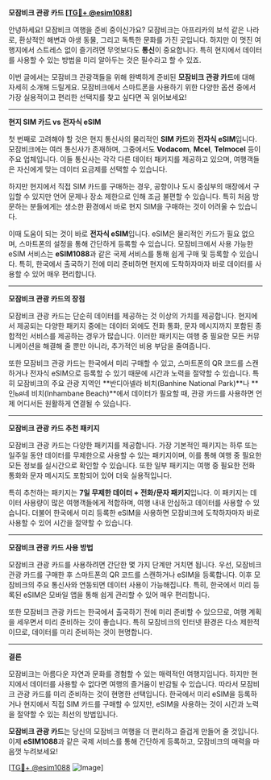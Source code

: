 **모잠비크 관광 카드 [[TG💪+ @esim1088](https://t.me/s/esim1088)]**

안녕하세요! 모잠비크 여행을 준비 중이신가요? 모잠비크는 아프리카의 보석 같은 나라로, 환상적인 해변과 야생 동물, 그리고 독특한 문화를 가진 곳입니다. 하지만 이 멋진 여행지에서 스트레스 없이 즐기려면 무엇보다도 **통신**이 중요합니다. 특히 현지에서 데이터를 사용할 수 있는 방법을 미리 알아두는 것은 필수라고 할 수 있죠.

이번 글에서는 모잠비크 관광객들을 위해 완벽하게 준비된 **모잠비크 관광 카드**에 대해 자세히 소개해 드릴게요. 모잠비크에서 스마트폰을 사용하기 위한 다양한 옵션 중에서 가장 실용적이고 편리한 선택지를 찾고 싶다면 꼭 읽어보세요!

---

**현지 SIM 카드 vs 전자식 eSIM**

첫 번째로 고려해야 할 것은 현지 통신사의 물리적인 **SIM 카드**와 **전자식 eSIM**입니다. 모잠비크에는 여러 통신사가 존재하며, 그중에서도 **Vodacom**, **Mcel**, **Telmocel** 등이 주요 업체입니다. 이들 통신사는 각각 다른 데이터 패키지를 제공하고 있으며, 여행객들은 자신에게 맞는 데이터 요금제를 선택할 수 있습니다.

하지만 현지에서 직접 SIM 카드를 구매하는 경우, 공항이나 도시 중심부의 매장에서 구입할 수 있지만 언어 문제나 장소 제한으로 인해 조금 불편할 수 있습니다. 특히 처음 방문하는 분들에게는 생소한 환경에서 바로 현지 SIM을 구매하는 것이 어려울 수 있습니다.

이때 도움이 되는 것이 바로 **전자식 eSIM**입니다. eSIM은 물리적인 카드가 필요 없으며, 스마트폰의 설정을 통해 간단하게 등록할 수 있습니다. 모잠비크에서 사용 가능한 eSIM 서비스는 **eSIM1088**과 같은 국제 서비스를 통해 쉽게 구매 및 등록할 수 있습니다. 특히, 한국에서 출국하기 전에 미리 준비하면 현지에 도착하자마자 바로 데이터를 사용할 수 있어 매우 편리합니다.

---

**모잠비크 관광 카드의 장점**

모잠비크 관광 카드는 단순히 데이터를 제공하는 것 이상의 가치를 제공합니다. 현지에서 제공되는 다양한 패키지 중에는 데이터 외에도 전화 통화, 문자 메시지까지 포함된 종합적인 서비스를 제공하는 경우가 많습니다. 이러한 패키지는 여행 중 필요한 모든 커뮤니케이션을 해결해 줄 뿐만 아니라, 추가적인 비용 부담을 줄여줍니다.

또한 모잠비크 관광 카드는 한국에서 미리 구매할 수 있고, 스마트폰의 QR 코드를 스캔하거나 전자식 eSIM으로 등록할 수 있기 때문에 시간과 노력을 절약할 수 있습니다. 특히 모잠비크의 주요 관광 지역인 **반디아넬라 비치(Banhine National Park)**나 **인ья네 비치(Inhambane Beach)**에서 데이터가 필요할 때, 관광 카드를 사용하면 언제 어디서든 원활하게 연결될 수 있습니다.

---

**모잠비크 관광 카드 추천 패키지**

모잠비크 관광 카드는 다양한 패키지를 제공합니다. 가장 기본적인 패키지는 하루 또는 일주일 동안 데이터를 무제한으로 사용할 수 있는 패키지이며, 이를 통해 여행 중 필요한 모든 정보를 실시간으로 확인할 수 있습니다. 또한 일부 패키지는 여행 중 필요한 전화 통화와 문자 메시지도 포함되어 있어 더욱 실용적입니다.

특히 추천하는 패키지는 **7일 무제한 데이터 + 전화/문자 패키지**입니다. 이 패키지는 데이터 사용량이 많은 여행객들에게 적합하며, 여행 내내 안심하고 데이터를 사용할 수 있습니다. 더불어 한국에서 미리 등록한 eSIM을 사용하면 모잠비크에 도착하자마자 바로 사용할 수 있어 시간을 절약할 수 있습니다.

---

**모잠비크 관광 카드 사용 방법**

모잠비크 관광 카드를 사용하려면 간단한 몇 가지 단계만 거치면 됩니다. 우선, 모잠비크 관광 카드를 구매한 후 스마트폰의 QR 코드를 스캔하거나 eSIM을 등록합니다. 이후 모잠비크의 주요 통신사와 연동되면 데이터 사용이 가능해집니다. 특히, 한국에서 미리 등록된 eSIM은 모바일 앱을 통해 쉽게 관리할 수 있어 매우 편리합니다.

또한 모잠비크 관광 카드는 한국에서 출국하기 전에 미리 준비할 수 있으므로, 여행 계획을 세우면서 미리 준비하는 것이 좋습니다. 특히 모잠비크의 인터넷 환경은 다소 제한적이므로, 데이터를 미리 준비하는 것이 현명합니다.

---

**결론**

모잠비크는 아름다운 자연과 문화를 경험할 수 있는 매력적인 여행지입니다. 하지만 현지에서 데이터를 사용할 수 없다면 여행의 즐거움이 반감될 수 있습니다. 따라서 모잠비크 관광 카드를 미리 준비하는 것이 현명한 선택입니다. 한국에서 미리 eSIM을 등록하거나 현지에서 직접 SIM 카드를 구매할 수 있지만, eSIM을 사용하는 것이 시간과 노력을 절약할 수 있는 최선의 방법입니다.

**모잠비크 관광 카드**는 당신의 모잠비크 여행을 더 편리하고 즐겁게 만들어 줄 것입니다. 이제 **eSIM1088**과 같은 국제 서비스를 통해 간단하게 등록하고, 모잠비크의 매력을 마음껏 누려보세요!

[[TG💪+ @esim1088](https://t.me/s/esim1088) ![Image](https://i.postimg.cc/Y0z9fWf4/image.png)]